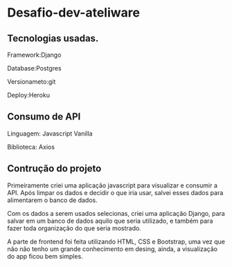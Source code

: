# Desafio-dev-ateliware

## Tecnologias usadas.
Framework:Django

Database:Postgres

Versionameto:git

Deploy:Heroku

## Consumo de API
Linguagem: Javascript Vanilla

Biblioteca: Axios

## Contrução do projeto
Primeiramente criei uma aplicação javascript para visualizar e consumir a API. Após limpar os dados e decidir o que iria usar, salvei esses dados para alimentarem o banco de dados.

Com os dados a serem usados selecionas, criei uma aplicação Django, para salvar em um banco de dados aquilo que seria utilizado, e também para fazer toda organização do que seria mostrado.

A parte de frontend foi feita utilizando HTML, CSS e Bootstrap, uma vez que não não tenho um grande conhecimento em desing, ainda, a visualização do app ficou bem simples.
